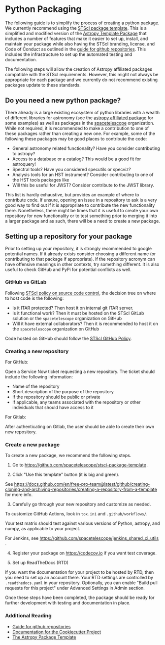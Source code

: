 # Python Packaging

The following guide is to simplify the process of creating a python
package.  We currently recommend using the [STScI package
template](https://github.com/spacetelescope/stsci-package-template).
This is a simplified and modified version of the [Astropy
Template Package](https://github.com/astropy/package-template) that
includes a number of features that make it easier to set up, install,
and maintain your package while also having the STScI branding,
license, and Code of Conduct as outlined in the [guide for github
repositories](https://github.com/spacetelescope/style-guides/blob/master/guides/github-repositories.md).
This includes the infrastructure to set up the automated testing and
documentation.

The following steps will allow the creation of Astropy affiliated
packages compatible with the STScI requirements.  However, this might
not always be appropriate for each package and we currently do not
recommend existing packages update to these standards.


## Do you need a new python package?

There already is a large existing ecosystem of python libraries with a
wealth of different libraries for astronomy (see the [astropy
affiliated package](https://www.astropy.org/affiliated/) for some
examples) as well as packages in the
[spacetelescope](https://github.com/spacetelescope) organization.
While not required, it is recommended to make a contribution to one of
these packages rather than creating a new one.  For example, some of
the following these packages may be good places to contribute the
code:

* General astronomy related functionality?  Have you consider contributing to astropy?
* Access to a database or a catalog?   This would be a good fit for astroquery!
* Spectral tools?   Have you considered specutils or specviz?
* Analysis tools for an HST instrument?  Consider contributing to one of the HST tools packages like
* Will this be useful for JWST?  Consider contribute to the JWST library.

This list is hardly exhaustive, but provides an example of where to
contribute code.  If unsure, opening an issue in a repository to ask
is a very good way to find out if it is appropriate to contribute the
new functionality there.  Nonetheless, there might be times that it is
useful to create your own repository for new functionality or to test
something prior to merging it into a larger package and as such, there
will be a need to create a new package.


## Setting up a repository for your package

Prior to setting up your repository, it is strongly recommended to
google potential names.  If it already exists consider choosing a
different name (or contributing to that package if appropriate).  If
the repository acronym can have offensive meanings in other contexts,
try something different.  It is also useful to check GitHub and PyPi
for potential conflicts as well.

### GitHub vs GitLab

Following [STScI policy on source code
control](https://innerspace.stsci.edu/display/isec/Source+Code+Control),
the decision tree on where to host code is the following:

* Is it ITAR protected?  Then host it on internal git ITAR server.
* Is it functional work?   Then it must be hosted on the STScI GitLab solution or the `spacetelescope` organization on GitHub
* Will it have external collaborators?  Then it is recommended to host it on the `spacetelescope` organization on GitHub

Code hosted on GitHub should follow the [STScI GitHub
Policy](https://innerspace.stsci.edu/display/isec/GitHub).


### Creating a new repository

For GitHub:

Open a Service Now ticket requesting a new repository.  The ticket
should include the following information:

* Name of the repository
* Short description of the purpose of the repository
* If the repository should be public or private
* If applicable, any teams associated with the repository or other
individuals that should have access to it

For Gitlab:

After authenticating on Gitlab, the user should be able to create
their own new repository.


### Create a new package

To create a new package, we recommend the following steps.

1. Go to https://github.com/spacetelescope/stsci-package-template .

2. Click "Use this template" button (it is big and green).

See https://docs.github.com/en/free-pro-team@latest/github/creating-cloning-and-archiving-repositories/creating-a-repository-from-a-template
for more info.

3. Carefully go through your new repository and customize as needed.

To customize GitHub Actions, look in `tox.ini` and `.github/workflows/`.

Your test matrix should test against various versions of Python, astropy,
and numpy, as applicable to your project.

For Jenkins, see https://github.com/spacetelescope/jenkins_shared_ci_utils .

4. Register your package on https://codecov.io if you want test coverage.

5. Set up ReadTheDocs (RTD)

If you want the documentation for your project to be hosted by
RTD, then you need to set up an account there. Your RTD
settings are controlled by `.readthedocs.yaml` in your repository.
Optionally, you can enable "Build pull requests for this project"
under Advanced Settings in Admin section.

Once these steps have been completed, the package should be ready for
further development with testing and documentation in place.

### Additional Reading

* [Guide for github repositories](https://github.com/spacetelescope/style-guides/blob/master/guides/github-repositories.md)
* [Documentation for the Cookiecutter Project](https://cookiecutter.readthedocs.io/en/latest/readme.html)
* [The Astropy Package Template](http://docs.astropy.org/projects/package-template/en/latest/)
